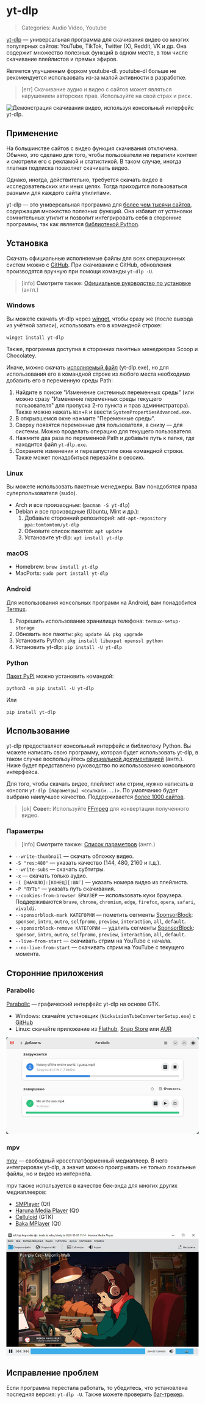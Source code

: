# yt-dlp
> Categories: Audio Video, Youtube

[yt-dlp](https://github.com/yt-dlp/yt-dlp) — универсальная программа для
скачивания видео со многих популярных сайтов: YouTube, TikTok, Twitter (X),
Reddit, VK и др. Она содержит множество полезных функций в одном месте, в том
числе скачивание плейлистов и прямых эфиров.

Является улучшенным форком youtube-dl. youtube-dl больше не рекомендуется
использовать из-за малой активности в разработке.

> [err] Скачивание аудио и видео с сайтов может являться нарушением авторских
> прав. Используйте на свой страх и риск.

![Демонстрация скачивания видео, используя консольный интерфейс
yt-dlp.](/media/yt_dlp.jpg)

## Применение

На большинстве сайтов с видео функция скачивания отключена. Обычно, это сделано
для того, чтобы пользователи не пиратили контент и смотрели его с рекламой и
статистикой. В таком случае, иногда платная подписка позволяет скачивать видео.

Однако, иногда, действительно, требуется скачать видео в исследовательских или
иных целях. Тогда приходится пользоваться разными для каждого сайта утилитами.

yt-dlp — это универсальная программа для [более чем тысячи
сайтов](https://github.com/yt-dlp/yt-dlp/blob/master/supportedsites.md),
содержащая множество полезных функций. Она избавит от установки сомнительных
утилит и позволит интегрировать себя в сторонние программы, так как является
[библиотекой Python](https://pypi.org/project/yt-dlp).

## Установка

Скачать официальные исполняемые файлы для всех операционных систем можно с
[GitHub](https://github.com/yt-dlp/yt-dlp/releases). При скачивании с GitHub,
обновления производятся вручную при помощи команды `yt-dlp -U`.

> [info] **Смотрите также:** [Официальное руководство по
> установке](https://github.com/yt-dlp/yt-dlp/wiki/Installation) (англ.)

### Windows

Вы можете скачать yt-dlp через [winget](/wiki/winget.html), чтобы сразу же
(после выхода из учётной записи), использовать его в командной строке:

`winget install yt-dlp`

Также, программа доступна в сторонних пакетных менеджерах Scoop и Chocolatey.

Иначе, можно скачать [исполняемый
файл](https://github.com/yt-dlp/yt-dlp/releases) (yt-dlp.exe), но для
использования его в командной строке из любого места необходимо добавить его в
переменную среды Path:

1. Найдите в поиске "Изменение системных переменных среды" (или можно сразу
"Изменение переменных среды текущего пользователя" для пропуска 2-го пункта и
прав администратора). Также можно нажать `Win`+`R` и ввести
`SystemPropertiesAdvanced.exe`.
2. В открывшемся окне нажмите "Переменные среды".
3. Сверху появятся переменные для пользователя, а снизу — для системы. Можно
проделать операцию для текущего пользователя.
4. Нажмите два раза по переменной Path и добавьте путь к папке, где находится
файл `yt-dlp.exe`.
5. Сохраните изменения и перезапустите окна командной строки. Также может
понадобиться перезайти в сессию.

### Linux

Вы можете использовать пакетные менеджеры. Вам понадобятся права
суперпользователя (sudo).

- Arch и все производные: (`pacman -S yt-dlp`)
- Debian и все производные (Ubuntu, Mint и др.):
    1. Добавьте сторонний репозиторий: `add-apt-repository ppa:tomtomtom/yt-dlp`
    2. Обновите список пакетов: `apt update`
    3. Установите yt-dlp: `apt install yt-dlp`

### macOS

- Homebrew: `brew install yt-dlp`
- MacPorts: `sudo port install yt-dlp`

### Android

Для использования консольных программ на Android, вам понадобится
[Termux](https://github.com/termux/termux-app/releases).

1. Разрешить использование хранилища телефона: `termux-setup-storage`
2. Обновить все пакеты: `pkg update && pkg upgrade`
3. Установить Python: `pkg install libexpat openssl python`
4. Установить yt-dlp: `pip install -U yt-dlp`

### Python

[Пакет PyPI](https://pypi.org/project/yt-dlp) можно установить командой:

`python3 -m pip install -U yt-dlp`

Или

`pip install yt-dlp`

## Использование

yt-dlp предоставляет консольный интерфейс и библиотеку Python. Вы можете
написать свою программу, которая будет использовать yt-dlp, в таком случае
воспользуйтесь
[официальной документацией](https://github.com/yt-dlp/yt-dlp#embedding-yt-dlp)
(англ.). Ниже будет представлено руководство по использованию консольного
интерфейса.

Для того, чтобы скачать видео, плейлист или стрим, нужно написать в консоли
`yt-dlp [параметры] <ссылка(и...)>`. По умолчанию будет выбрано наилучшее
качество. Поддерживается [более 1000
сайтов](https://github.com/yt-dlp/yt-dlp/blob/master/supportedsites.md).

> [ok] **Совет:** Используйте [FFmpeg](/wiki/ffmpeg.html) для конвертации
> полученного видео.

### Параметры

> [info] **Смотрите также:** [Список
параметров](https://github.com/yt-dlp/yt-dlp#usage-and-options) (англ.)

- `--write-thumbnail` — скачать обложку видео.
- `-S "res:480"` — указать качество (144, 480, 2160 и т.д.).
- `--write-subs` — скачать субтитры.
- `-x` — скачать только аудио.
- `-I [НАЧАЛО]:[КОНЕЦ][:ШАГ]` — указать номера видео из плейлиста.
- `-P "ПУТЬ"` — указать путь скачивания.
- `--cookies-from-browser БРАУЗЕР` — использовать куки браузера. Поддерживаются
`brave`, `chrome`, `chromium`, `edge`, `firefox`, `opera`, `safari`, `vivaldi`.
- `--sponsorblock-mark КАТЕГОРИИ` — пометить сегменты
[SponsorBlock](/wiki/sponsorblock.html): `sponsor`, `intro`, `outro`,
`selfpromo`, `preview`, `interaction`, `all`, `default`.
- `--sponsorblock-remove КАТЕГОРИИ` — удалить сегменты
[SponsorBlock](/wiki/sponsorblock.html): `sponsor`, `intro`, `outro`,
`selfpromo`, `preview`, `interaction`, `all`, `default`.
- `--live-from-start` — скачивать стрим на YouTube с начала.
- `--no-live-from-start` — скачивать стрим на YouTube с текущего момента.

## Сторонние приложения

### Parabolic

[Parabolic](https://github.com/NickvisionApps/Parabolic) — графический
интерфейс yt-dlp на основе GTK.

- Windows: скачайте установщик (`NickvisionTubeConverterSetup.exe`) с
[GitHub](https://github.com/NickvisionApps/Parabolic/releases)
- Linux: скачайте приложение из
[Flathub](https://flathub.org/apps/details/org.nickvision.tubeconverter),
[Snap Store](https://snapcraft.io/tube-converter) или
[AUR](https://aur.archlinux.org/packages/parabolic)

![Скриншот программы Parabolic](/media/yt_dlp_parabolic.jpg)

### mpv

[mpv](https://mpv.io) — свободный кроссплатформенный медиаплеер. В него
интегрирован yt-dlp, а значит можно проигрывать не только локальные файлы, но и
видео из интернета.

mpv также используется в качестве бек-энда для многих других медиаплееров:

- [SMPlayer](https://www.smplayer.info) (Qt)
- [Haruna Media Player](https://haruna.kde.org) (Qt)
- [Celluloid](https://celluloid-player.github.io) (GTK)
- [Baka MPlayer](https://github.com/u8sand/Baka-MPlayer) (Qt)

![Скриншот программы Haruna](/media/yt_dlp_haruna.jpg)

## Исправление проблем

Если программа перестала работать, то убедитесь, что установлена последняя
версия: `yt-dlp -U`. Также можете проверить
[баг-трекер](https://github.com/yt-dlp/yt-dlp/issues).